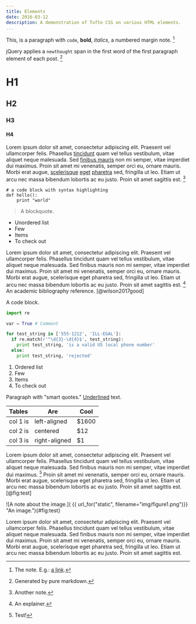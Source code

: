 ```yaml
---
title: Elements
date: 2016-03-12
description: A demonstration of Tufte CSS on various HTML elements.
...
```


This, is a paragraph with `code`, **bold**, *italics*, a numbered margin note.
[^firstnote]

jQuery applies a `newthought` span in the first word of the first paragraph
element of each post. [^asd]

# H1
## H2
### H3
#### H4

Lorem ipsum dolor sit amet, consectetur adipiscing elit. Praesent vel
ullamcorper felis. Phasellus [tincidunt](#) quam vel tellus
vestibulum, vitae aliquet neque malesuada. Sed [finibus mauris](#)
non mi semper, vitae imperdiet dui maximus. Proin sit amet mi venenatis,
semper orci eu, ornare mauris. Morbi erat augue, [scelerisque](#)
[eget](#) [pharetra](#) sed, fringilla ut leo. Etiam ut arcu nec massa
bibendum lobortis ac eu justo. Proin sit amet sagittis est. [^note]

``` {.python}
# a code block with syntax highlighting
def hello():
    print "world"
```

> A blockquote.

* Unordered list
* Few
* Items
* To check out

Lorem ipsum dolor sit amet, consectetur adipiscing elit. Praesent vel
ullamcorper felis. Phasellus tincidunt quam vel tellus vestibulum, vitae
aliquet neque malesuada. Sed finibus mauris non mi semper, vitae
imperdiet dui maximus. Proin sit amet mi venenatis, semper orci eu,
ornare mauris. Morbi erat augue, scelerisque eget pharetra sed,
fringilla ut leo. Etiam ut arcu nec massa bibendum lobortis ac eu justo.
Proin sit amet sagittis est. [^stuff] An academic bibliography
reference. [@wilson2017good]

A code block.
    
```python
import re

var = True # Comment

for test_string in ['555-1212', 'ILL-EGAL']:
  if re.match(r'^\d{3}-\d{4}$', test_string):
    print test_string, 'is a valid US local phone number'
  else:
    print test_string, 'rejected'
```

1. Ordered list
2. Few
3. Items
4. To check out

Paragraph with "smart quotes." <u>Underlined</u> text.

| Tables   |      Are      |  Cool |
|:---------|---------------|-------|
| col 1 is |  left-aligned | $1600 |
| col 2 is |    centered   |   $12 |
| col 3 is | right-aligned |    $1 |

Lorem ipsum dolor sit amet, consectetur adipiscing elit. Praesent vel
ullamcorper felis. Phasellus tincidunt quam vel tellus vestibulum, vitae
aliquet neque malesuada. Sed finibus mauris non mi semper, vitae imperdiet dui
maximus. [^inlinen] Proin sit amet mi venenatis, semper orci eu, ornare
mauris. Morbi erat augue, scelerisque eget pharetra sed, fringilla ut leo.
Etiam ut arcu nec massa bibendum lobortis ac eu justo. Proin sit amet sagittis
est. [@fig:test]

![A note about the image.]( {{
url_for("static", filename="img/figure1.png")}} "An image."){#fig:test}

Lorem ipsum dolor sit amet, consectetur adipiscing elit. Praesent vel
ullamcorper felis. Phasellus tincidunt quam vel tellus vestibulum, vitae
aliquet neque malesuada. Sed finibus mauris non mi semper, vitae imperdiet dui
maximus. Proin sit amet mi venenatis, semper orci eu, ornare mauris. Morbi
erat augue, scelerisque eget pharetra sed, fringilla ut leo. Etiam ut arcu nec
massa bibendum lobortis ac eu justo. Proin sit amet sagittis est.

[^firstnote]: The note. E.g.: <a href="#">a link</a>.
[^asd]: Generated by pure markdown.
[^note]: Another note.
[^stuff]: An explainer.
[^inlinen]: Test!
